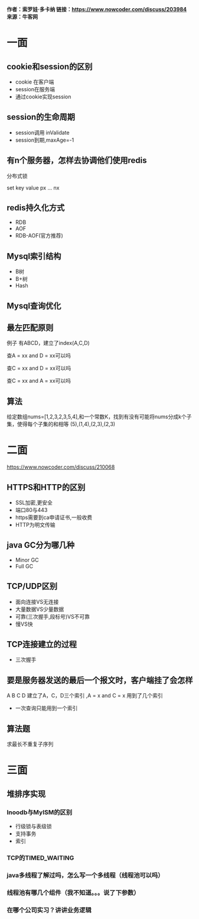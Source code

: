 **作者：索罗娃·多卡纳 链接：<https://www.nowcoder.com/discuss/203984> 来源：牛客网**

# 一面  

## cookie和session的区别  

* cookie 在客户端
* session在服务端
* 通过cookie实现session

## session的生命周期  

* session调用 inValidate
* session到期,maxAge=-1

## 有n个服务器，怎样去协调他们使用redis

分布式锁

set key value px ... nx 

## redis持久化方式  

* RDB
* AOF
* RDB-AOF(官方推荐)

## Mysql索引结构  

* B树
* B+树
* Hash

## Mysql查询优化  

## 最左匹配原则

例子  有ABCD，建立了index(A,C,D)  

查A = xx and D = xx可以吗  

查C = xx and D = xx可以吗  

查C = xx and A = xx可以吗

## 算法

给定数组nums=[1,2,3,2,3,5,4],和一个常数K，找到有没有可能将nums分成k个子集，使得每个子集的和相等  (5),(1,4),(2,3),(2,3) 

# 二面

https://www.nowcoder.com/discuss/210068

## HTTPS和HTTP的区别  

* SSL加密,更安全
* 端口80与443
* https需要到ca申请证书,一般收费
* HTTP为明文传输

## java GC分为哪几种  

* Minor GC
* Full GC

## TCP/UDP区别  

* 面向连接VS无连接
* 大量数据VS少量数据
* 可靠(三次握手,段标号)VS不可靠
* 慢VS快

## TCP连接建立的过程  

* 三次握手

## 要是服务器发送的最后一个报文时，客户端挂了会怎样  

A B C D 建立了A，C，D三个索引  ,A = x and C = x 用到了几个索引  

* 一次查询只能用到一个索引

## 算法题

求最长不重复子序列  

# 三面

## 堆排序实现

### Inoodb与MyISM的区别

* 行级锁与表级锁
* 支持事务
* 索引

### TCP的TIMED_WAITING  

### java多线程了解过吗，怎么写一个多线程（线程池可以吗）  

### 线程池有哪几个组件（我不知道。。。说了下参数）  

### 在哪个公司实习？讲讲业务逻辑  

